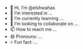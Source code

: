 - 👋 Hi, I’m @elshwahas
- 👀 I’m interested in ...
- 🌱 I’m currently learning ...
- 💞️ I’m looking to collaborate on ...
- 📫 How to reach me ...
- 😄 Pronouns: ...
- ⚡ Fun fact: ...

<!---
elshwahas/elshwahas is a ✨ special ✨ repository because its `README.md` (this file) appears on your GitHub profile.
You can click the Preview link to take a look at your changes.
--->
